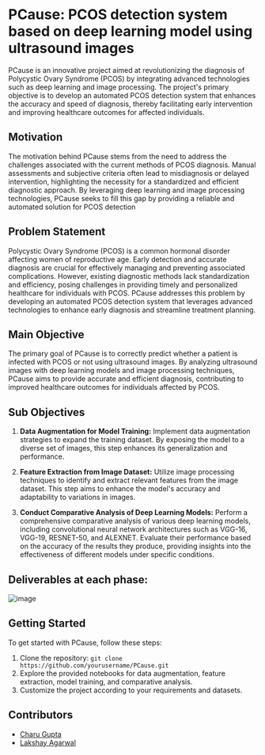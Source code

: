 # PCause: PCOS detection system based on deep learning model using ultrasound images 

PCause is an innovative project aimed at revolutionizing the diagnosis of Polycystic Ovary Syndrome (PCOS) by integrating advanced technologies such as deep learning and image processing. The project's primary objective is to develop an automated PCOS detection system that enhances the accuracy and speed of diagnosis, thereby facilitating early intervention and improving healthcare outcomes for affected individuals.

## Motivation

The motivation behind PCause stems from the need to address the challenges associated with the current methods of PCOS diagnosis. Manual assessments and subjective criteria often lead to misdiagnosis or delayed intervention, highlighting the necessity for a standardized and efficient diagnostic approach. By leveraging deep learning and image processing technologies, PCause seeks to fill this gap by providing a reliable and automated solution for PCOS detection

## Problem Statement

Polycystic Ovary Syndrome (PCOS) is a common hormonal disorder affecting women of reproductive age. Early detection and accurate diagnosis are crucial for effectively managing and preventing associated complications. However, existing diagnostic methods lack standardization and efficiency, posing challenges in providing timely and personalized healthcare for individuals with PCOS. PCause addresses this problem by developing an automated PCOS detection system that leverages advanced technologies to enhance early diagnosis and streamline treatment planning.

## Main Objective

The primary goal of PCause is to correctly predict whether a patient is infected with PCOS or not using ultrasound images. By analyzing ultrasound images with deep learning models and image processing techniques, PCause aims to provide accurate and efficient diagnosis, contributing to improved healthcare outcomes for individuals affected by PCOS.

## Sub Objectives

1. **Data Augmentation for Model Training:** Implement data augmentation strategies to expand the training dataset. By exposing the model to a diverse set of images, this step enhances its generalization and performance.

2. **Feature Extraction from Image Dataset:** Utilize image processing techniques to identify and extract relevant features from the image dataset. This step aims to enhance the model's accuracy and adaptability to variations in images.

3. **Conduct Comparative Analysis of Deep Learning Models:** Perform a comprehensive comparative analysis of various deep learning models, including convolutional neural network architectures such as VGG-16, VGG-19, RESNET-50, and ALEXNET. Evaluate their performance based on the accuracy of the results they produce, providing insights into the effectiveness of different models under specific conditions.

## Deliverables at each phase:
![image](https://github.com/Charu-2718/PCause/assets/106206014/546c3bb0-380b-406e-9325-a40671395278)


## Getting Started

To get started with PCause, follow these steps:

1. Clone the repository: `git clone https://github.com/yourusername/PCause.git`
2. Explore the provided notebooks for data augmentation, feature extraction, model training, and comparative analysis.
3. Customize the project according to your requirements and datasets.

## Contributors

- [Charu Gupta](https://github.com/Charu-2718)
- [Lakshay Agarwal](https://github.com/lakshay633)

